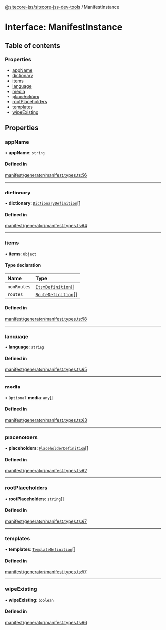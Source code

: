 [@sitecore-jss/sitecore-jss-dev-tools](../README.md) / ManifestInstance

# Interface: ManifestInstance

## Table of contents

### Properties

- [appName](ManifestInstance.md#appname)
- [dictionary](ManifestInstance.md#dictionary)
- [items](ManifestInstance.md#items)
- [language](ManifestInstance.md#language)
- [media](ManifestInstance.md#media)
- [placeholders](ManifestInstance.md#placeholders)
- [rootPlaceholders](ManifestInstance.md#rootplaceholders)
- [templates](ManifestInstance.md#templates)
- [wipeExisting](ManifestInstance.md#wipeexisting)

## Properties

### appName

• **appName**: `string`

#### Defined in

[manifest/generator/manifest.types.ts:56](https://github.com/Sitecore/jss/blob/f38246430/packages/sitecore-jss-dev-tools/src/manifest/generator/manifest.types.ts#L56)

___

### dictionary

• **dictionary**: [`DictionaryDefinition`](DictionaryDefinition.md)[]

#### Defined in

[manifest/generator/manifest.types.ts:64](https://github.com/Sitecore/jss/blob/f38246430/packages/sitecore-jss-dev-tools/src/manifest/generator/manifest.types.ts#L64)

___

### items

• **items**: `Object`

#### Type declaration

| Name | Type |
| :------ | :------ |
| `nonRoutes` | [`ItemDefinition`](ItemDefinition.md)[] |
| `routes` | [`RouteDefinition`](RouteDefinition.md)[] |

#### Defined in

[manifest/generator/manifest.types.ts:58](https://github.com/Sitecore/jss/blob/f38246430/packages/sitecore-jss-dev-tools/src/manifest/generator/manifest.types.ts#L58)

___

### language

• **language**: `string`

#### Defined in

[manifest/generator/manifest.types.ts:65](https://github.com/Sitecore/jss/blob/f38246430/packages/sitecore-jss-dev-tools/src/manifest/generator/manifest.types.ts#L65)

___

### media

• `Optional` **media**: `any`[]

#### Defined in

[manifest/generator/manifest.types.ts:63](https://github.com/Sitecore/jss/blob/f38246430/packages/sitecore-jss-dev-tools/src/manifest/generator/manifest.types.ts#L63)

___

### placeholders

• **placeholders**: [`PlaceholderDefinition`](PlaceholderDefinition.md)[]

#### Defined in

[manifest/generator/manifest.types.ts:62](https://github.com/Sitecore/jss/blob/f38246430/packages/sitecore-jss-dev-tools/src/manifest/generator/manifest.types.ts#L62)

___

### rootPlaceholders

• **rootPlaceholders**: `string`[]

#### Defined in

[manifest/generator/manifest.types.ts:67](https://github.com/Sitecore/jss/blob/f38246430/packages/sitecore-jss-dev-tools/src/manifest/generator/manifest.types.ts#L67)

___

### templates

• **templates**: [`TemplateDefinition`](TemplateDefinition.md)[]

#### Defined in

[manifest/generator/manifest.types.ts:57](https://github.com/Sitecore/jss/blob/f38246430/packages/sitecore-jss-dev-tools/src/manifest/generator/manifest.types.ts#L57)

___

### wipeExisting

• **wipeExisting**: `boolean`

#### Defined in

[manifest/generator/manifest.types.ts:66](https://github.com/Sitecore/jss/blob/f38246430/packages/sitecore-jss-dev-tools/src/manifest/generator/manifest.types.ts#L66)

